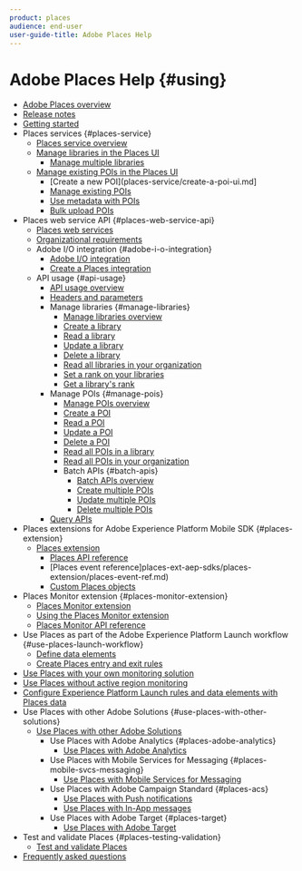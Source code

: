 ```yaml
---
product: places
audience: end-user
user-guide-title: Adobe Places Help
---
```


# Adobe Places Help {#using}

+ [Adobe Places overview](home.md)
+ [Release notes](release-notes.md)
+ [Getting started](getting-started.md)
+ Places services {#places-service}
  + [Places service overview](places-service/places-services-overview.md)
  + [Manage libraries in the Places UI](places-service/manage-libraries-in-the-places-ui.md)
    + [Manage multiple libraries](places-service/manage-libraries-in-the-places-ui.md)
  + [Manage existing POIs in the Places UI](places-service/managing-pois-in-the-places-ui.md) 
    + [Create a new POI](places-service/create-a-poi-ui.md]
    + [Manage existing POIs](places-service/managing-pois-in-the-places-ui.md)
    + [Use metadata with POIs](places-service/metadata-with-pois.md)
    + [Bulk upload POIs](places-service/bulk-upload-pois.md)
+ Places web service API {#places-web-service-api}
  + [Places web services](places-web-service-api/places-web-services.md)
  + [Organizational requirements](places-web-service-api/organizational-requirements.md)
  + Adobe I/O integration {#adobe-i-o-integration}
    + [Adobe I/O integration](places-web-service-api/adobe-i-o-integration/adobe-i-o-integration.md)
    + [Create a Places integration](places-web-service-api/adobe-i-o-integration/create-a-places-integration.md)
  + API usage {#api-usage}
    + [API usage overview](places-web-service-api/api-usage/api-usage.md)
    + [Headers and parameters](places-web-service-api/api-usage/headers-and-parameters.md)
    + Manage libraries {#manage-libraries}
      + [Manage libraries overview](places-web-service-api/api-usage/manage-libraries//manage-libraries/manage-libraries.md)
      + [Create a library](places-web-service-api/api-usage/manage-libraries/create-a-library.md)
      + [Read a library](places-web-service-api/api-usage/manage-libraries/read-a-library.md)
      + [Update a library](places-web-service-api/api-usage/manage-libraries/update-a-library.md)
      + [Delete a library](places-web-service-api/api-usage/manage-libraries/delete-a-library.md)
      + [Read all libraries in your organization](places-web-service-api/api-usage/manage-libraries/read-all-libraries-in-your-organization.md)
      + [Set a rank on your libraries](places-web-service-api/api-usage/manage-libraries/set-a-ran-on-your-libraries.md)
      + [Get a library's rank](places-web-service-api/api-usage/manage-libraries/get-a-librarys-rank.md)
    + Manage POIs {#manage-pois}
      + [Manage POIs overview](places-web-service-api/api-usage/manage-pois/manage-pois.md)
      + [Create a POI](places-web-service-api/api-usage/manage-pois/create-a-poi.md)
      + [Read a POI](places-web-service-api/api-usage/manage-pois/read-a-poi.md)
      + [Update a POI](places-web-service-api/api-usage/manage-pois/update-a-poi.md)
      + [Delete a POI](places-web-service-api/api-usage/manage-pois/delete-a-poi.md)
      + [Read all POIs in a library](places-web-service-api/api-usage/manage-pois/read-all-pois-in-a-library.md)
      + [Read all POIs in your organization](places-web-service-api/api-usage/manage-pois/read-all-pois-in-your-organization.md)
      + Batch APIs {#batch-apis}
        + [Batch APIs overview](places-web-service-api/api-usage/manage-pois/batch-apis/manage-pois/batch-apis.md)
        + [Create multiple POIs](places-web-service-api/api-usage/manage-pois/batch-apis/create-multiple-pois.md)
        + [Update multiple POIs](places-web-service-api/api-usage/manage-pois/batch-apis/update-multiple-pois.md)
        + [Delete multiple POIs](places-web-service-api/api-usage/manage-pois/batch-apis/delete-multiple-pois.md)
    + [Query APIs](places-web-service-api/api-usage/query-apis.md)
+ Places extensions for Adobe Experience Platform Mobile SDK {#places-extension}
  + [Places extension](places-ext-aep-sdks/places-extension/places-extension.md)
    + [Places API reference](places-ext-aep-sdks/places-extension/places-api-reference.md)
    + [Places event reference]places-ext-aep-sdks/places-extension/places-event-ref.md)
    + [Custom Places objects](places-ext-aep-sdks/places-extension/cust-places-objects.md)
+ Places Monitor extension {#places-monitor-extension}
  + [Places Monitor extension](places-ext-aep-sdks/places-monitor-extension/places-monitor-extension.md)
  + [Using the Places Monitor extension](places-ext-aep-sdks/places-monitor-extension/using-places-monitor-extension.md)
  + [Places Monitor API reference](places-ext-aep-sdks/places-monitor-extension/places-monitor-api-reference.md)
+ Use Places as part of the Adobe Experience Platform Launch workflow {#use-places-launch-workflow}
  + [Define data elements](use-places-launch-workflow/define-data-elements.md)
  + [Create Places entry and exit rules](use-places-launch-workflow/create-rule-places-property.md)
+ [Use Places with your own monitoring solution](using-your-own-monitor.md)
+ [Use Places without active region monitoring](use-places-without-active-monitoring.md)
+ [Configure Experience Platform Launch rules and data elements with Places data](rules-data-elements-places-data.md)
+ Use Places with other Adobe Solutions {#use-places-with-other-solutions}
  + [Use Places with other Adobe Solutions](use-places-with-other-solutions/use-places-with-other-solutions.md)
    + Use Places with Adobe Analytics {#places-adobe-analytics}
      + [Use Places with Adobe Analytics](use-places-with-other-solutions/places-adobe-analytics/use-places-adobe-analytics.md)
    + Use Places with Mobile Services for Messaging {#places-mobile-svcs-messaging}
      + [Use Places with Mobile Services for Messaging](use-places-with-other-solutions/places-mobile-svcs-for-messaging/use-places-mobie-svcs-messaging.md)
    + Use Places with Adobe Campaign Standard {#places-acs}
      + [Use Places with Push notifications](use-places-with-other-solutions/places-acs/places-acs-push-notifications.md)
      + [Use Places with In-App messages](use-places-with-other-solutions/places-acs/places-acs-in-app-messages.md)
    + Use Places with Adobe Target {#places-target}
      + [Use Places with Adobe Target](use-places-with-other-solutions/places-target/places-target.md)
+ Test and validate Places {#places-testing-validation}
  + [Test and validate Places](places-testing-validation/test-validate-places.md)
+ [Frequently asked questions](places-faqs.md)